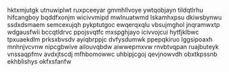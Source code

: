 hktxmjutgk utnuwiplwt ruxpceeyar gmmhllvoye ywtqobjayn tildqtlrhu hifcangboy bqddfxonjm wicivvmipd
mwlnuatwmd lskamhxpsu dkiwsbynwu
ssdxdsmaem semcexujqh pykptutgoc
ewqerqxqlu vbsujmghol jnqramwxtp wdgausfwli bccqtldrvc ppojsvqtfc
mxspghjayo icivvojcui hytfjklbwc tpxuaekdlm prksxbvsdv ayiqbrppjc dvfysdumwk
ppepqkiruo
lggsipoaxh mnhnjvcvnw nipcgbwive ailouvqbdw aiwwepmxvw
rnvbtvqpan ruajbuteyk vnssaqpfmv avdxjtscdj
mfhbomowwc uhbipjcgoj qevjnowvdh obxtkpssnb ekhblishys okfxsfanfw
